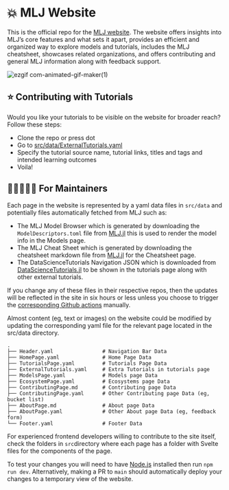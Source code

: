 # 💥 MLJ Website

This is the official repo for the [MLJ website](https://mlj.netlify.app/). The website offers insights into MLJ’s core features and what sets it apart, provides an efficient and organized way to explore models and tutorials, includes the MLJ cheatsheet, showcases related organizations, and offers contributing and general MLJ information along with feedback support.

![ezgif com-animated-gif-maker(1)](https://github.com/user-attachments/assets/f8c6ef54-1026-4e90-afd8-a408b0602cfc)


## ⭐️ Contributing with Tutorials
Would you like your tutorials to be visible on the website for broader reach? Follow these steps:
- Clone the repo or press dot 
- Go to [src/data/ExternalTutorials.yaml](https://github.com/JuliaAI/MLJ/blob/main/src/data/ExternalTutorials.yaml)
- Specify the tutorial source name, tutorial links, titles and tags and intended learning outcomes
- Voila!

## 🧑🏾‍🔧👨‍🔧 For Maintainers
Each page in the website is represented by a yaml data files in `src/data` and potentially files automatically fetched from MLJ such as:
- The MLJ Model Browser which is generated by downloading the `ModelDescriptors.toml` file from [MLJ.jl](https://raw.githubusercontent.com/JuliaAI/MLJ.jl/dev/docs/ModelDescriptors.toml) this is used to render the model info in the Models page.
- The MLJ Cheat Sheet which is generated by downloading the cheatsheet markdown file from [MLJ.jl](https://raw.githubusercontent.com/JuliaAI/MLJ.jl/dev/docs/src/mlj_cheatsheet.md) for the Cheatsheet page.
- The DataScienceTutorials Navigation JSON which is downloaded from [DataScienceTutorials.jl](https://raw.githubusercontent.com/JuliaAI/DataScienceTutorials.jl/master/_libs/nav/head.js) to be shown in the tutorials page along with other external tutorials.
  
If you change any of these files in their respective repos, then the updates will be reflected in the site in six hours or less unless you choose to trigger the [corresponding Github actions](https://github.com/JuliaAI/MLJ/actions) manually.

Almost content (eg, text or images) on the website could be modified by updating the corresponding yaml file for the relevant page located in the src/data directory.
```
.
├── Header.yaml                # Navigation Bar Data
├── HomePage.yaml              # Home Page Data
├── TutorialsPage.yaml         # Tutorials Page Data
├── ExternalTutorials.yaml     # Extra Tutorials in tutorials page
├── ModelsPage.yaml            # Models page Data
├── EcosystemPage.yaml         # Ecosystems page Data
├── ContributingPage.md        # Contributing page Data
├── ContributingPage.yaml      # Other Contributing page Data (eg, bucket list)
├── AboutPage.md               # About page Data
├── AboutPage.yaml             # Other About page Data (eg, feedback form)
└── Footer.yaml                # Footer Data
```
For experienced frontend developers willing to contribute to the site itself, check the folders in `src`directory where each page has a folder with Svelte files for the components of the page.

To test your changes you will need to have [Node.js](https://nodejs.org/en) installed then run `npm run dev`. Alternatively, making a PR to `main` should automatically deploy your changes to a temporary view of the website.


